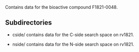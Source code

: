 Contains data for the bioactive compound F1821-0048.

## Subdirectories

- cside/ contains data for the C-side search space on rv1821.

- nside/ contains data for the N-side search space on rv1821.

